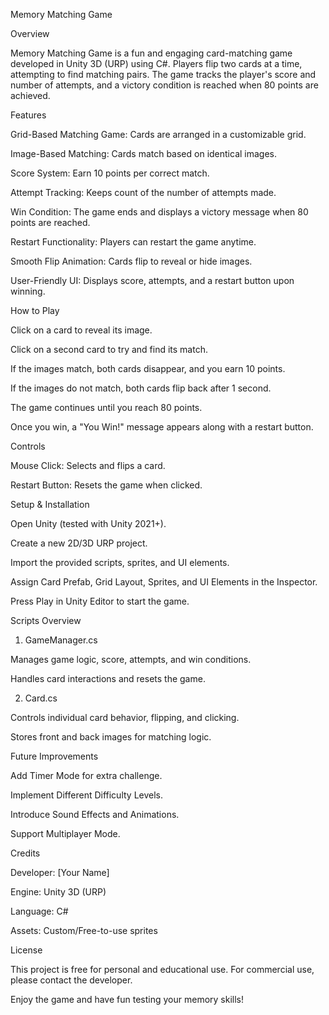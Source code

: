 Memory Matching Game

Overview

Memory Matching Game is a fun and engaging card-matching game developed in Unity 3D (URP) using C#. Players flip two cards at a time, attempting to find matching pairs. The game tracks the player's score and number of attempts, and a victory condition is reached when 80 points are achieved.

Features

Grid-Based Matching Game: Cards are arranged in a customizable grid.

Image-Based Matching: Cards match based on identical images.

Score System: Earn 10 points per correct match.

Attempt Tracking: Keeps count of the number of attempts made.

Win Condition: The game ends and displays a victory message when 80 points are reached.

Restart Functionality: Players can restart the game anytime.

Smooth Flip Animation: Cards flip to reveal or hide images.

User-Friendly UI: Displays score, attempts, and a restart button upon winning.

How to Play

Click on a card to reveal its image.

Click on a second card to try and find its match.

If the images match, both cards disappear, and you earn 10 points.

If the images do not match, both cards flip back after 1 second.

The game continues until you reach 80 points.

Once you win, a "You Win!" message appears along with a restart button.

Controls

Mouse Click: Selects and flips a card.

Restart Button: Resets the game when clicked.

Setup & Installation

Open Unity (tested with Unity 2021+).

Create a new 2D/3D URP project.

Import the provided scripts, sprites, and UI elements.

Assign Card Prefab, Grid Layout, Sprites, and UI Elements in the Inspector.

Press Play in Unity Editor to start the game.

Scripts Overview

1. GameManager.cs

Manages game logic, score, attempts, and win conditions.

Handles card interactions and resets the game.

2. Card.cs

Controls individual card behavior, flipping, and clicking.

Stores front and back images for matching logic.

Future Improvements

Add Timer Mode for extra challenge.

Implement Different Difficulty Levels.

Introduce Sound Effects and Animations.

Support Multiplayer Mode.

Credits

Developer: [Your Name]

Engine: Unity 3D (URP)

Language: C#

Assets: Custom/Free-to-use sprites

License

This project is free for personal and educational use. For commercial use, please contact the developer.

Enjoy the game and have fun testing your memory skills! 
